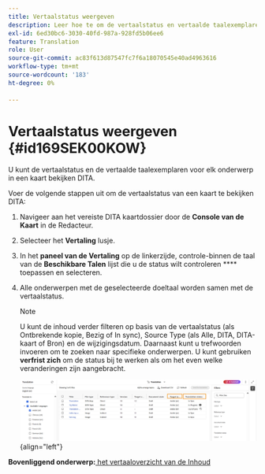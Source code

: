 ```yaml
---
title: Vertaalstatus weergeven
description: Leer hoe te om de vertaalstatus en vertaalde taalexemplaren voor elk onderwerp in een kaart DITA in AEM Guides te bekijken.
exl-id: 6ed30bc6-3030-40fd-987a-928fd5b06ee6
feature: Translation
role: User
source-git-commit: ac83f613d87547fc7f6a18070545e40ad4963616
workflow-type: tm+mt
source-wordcount: '183'
ht-degree: 0%

---
```


# Vertaalstatus weergeven {#id169SEK00KOW}

U kunt de vertaalstatus en de vertaalde taalexemplaren voor elk onderwerp in een kaart bekijken DITA.

Voer de volgende stappen uit om de vertaalstatus van een kaart te bekijken DITA:

1. Navigeer aan het vereiste DITA kaartdossier door de **Console van de Kaart** in de Redacteur.
1. Selecteer het **Vertaling** lusje.
1. In het **paneel van de Vertaling** op de linkerzijde, controle-binnen de taal van de **Beschikbare Talen** lijst die u de status wilt controleren **** toepassen en selecteren.
1. Alle onderwerpen met de geselecteerde doeltaal worden samen met de   vertaalstatus.

   >[!NOTE]
   >
   > U kunt de inhoud verder filteren op basis van de vertaalstatus \(als Ontbrekende kopie, Bezig of In sync\), Source Type \(als Alle, DITA, DITA-kaart of Bron\) en de wijzigingsdatum. Daarnaast kunt u trefwoorden invoeren om te zoeken naar specifieke onderwerpen. U kunt gebruiken **verfrist zich** om de status bij te werken als om het even welke veranderingen zijn aangebracht.

   ![](images/translation-status-new.png){align="left"}

**Bovenliggend onderwerp:**[ het vertaaloverzicht van de Inhoud ](translation.md)
